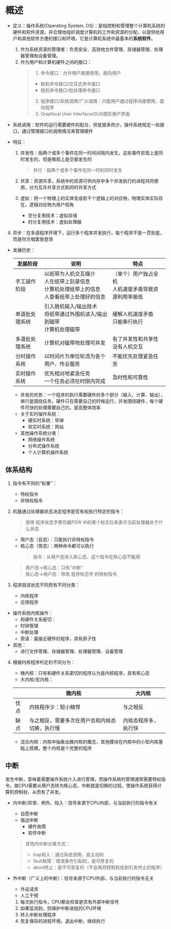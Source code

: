 # 概述
+ 定义：操作系统(Operating System, OS)：是指控制和管理整个计算机系统的硬件和软件资源，并合理地组织调度计算机的工作和资源的分配，以提供给用户和其他软件方便的接口和环境，它是计算机系统中最基本的**系统软件**。
	1. 作为系统资源的管理者：负责安全、高效地文件管理、存储器管理、处理器管理和设备管理。
	2. 作为用户和计算机硬件之间的接口：
		>1. 命令接口：允许用户直接使用，面向用户
		>	+ 联机命令接口/交互式命令接口
		>	+ 脱机命令接口/批处理命令接口
		>2. 程序接口/系统调用/广义调用：只能用户通过程序间接使用，面向程序
		>3. Graphical User Interface(GUI)图形用户界面

+ 系统调用：软件的运行需要硬件的配合，但是狼多肉少，操作系统规定一些接口，通过管理接口的调用情况来管理硬件

+ 特征：
	1. 并发性：指两个或多个事件在同一时间间隔内发生，这些事件宏观上是同时发生的，但是微观上是交替发生的
		>并行：指两个或多个事件在同一时刻同时发生

	2. 共享：资源共享，系统中的资源可供内存中多个并发执行的进程共同使用，分为互斥共享方式和同时共享方式
	3. 虚拟：把一个物理上的实体变成若干个逻辑上的对应物，物理实体实际存在，逻辑对应物为用户视角
		+ 空分复用技术：虚拟存储
		+ 时分复用技术：虚拟处理器
4. 异步：在多道程序环境下，运行多个程序并发执行，每个程序不是一贯到底，而是你方唱罢我登场

+ 发展历史：

    | 发展阶段       | 说明                                                                                             | 特点                                                   |
    | -------------- | ------------------------------------------------------------------------------------------------ | ------------------------------------------------------ |
    | 手工操作阶段   | 以纸带为人机交互媒介<br>人在纸带上刻录信息<br>计算机处理纸带上的信息<br>人查看纸带上处理好的信息 | （单个）用户独占全机<br>人机速度矛盾导致资源利用率极低 |
    | 单道批处理系统 | 引入脱机输入/输出技术<br>将纸带通过外围机读入/输出到磁带<br>计算机处理磁带                       | 缓解人机速度矛盾<br>只能串行执行                       |
    | 多道批处理系统 | 计算机对磁带地处理可并发                                                                         | 有了并发性和共享性<br>没有人机交互                     |
    | 分时操作系统   | 以时间片为单位轮流为各个用户、作业服务                                                           | 不能优先处理紧急任务                                   |
    | 实时操作系统   | 优先相对地紧急任务<br>一个任务必须在时限内完成                                                   | 及时性和可靠性                                         |

	+ 并发的优势：一个程序的执行需要硬件的多个部分（输入、计算、输出），串行是围绕任务，硬件只在需要自己的时候运行，并发围绕硬件，每个硬件尽快的处理需要自己的。提高整体效率
	+ 关于实时操作系统：
		+ 硬实时系统：导弹
		+ 软实时系统：网站
	+ 其他操作系统分类：
		+ 网络操作系统
		+ 分布式操作系统
		+ 个人计算机操作系统

## 体系结构

1. 指令有不同的“权重”：
	+ 特权指令
	+ 非特权指令
2. 机器通过处理器状态决定程序是否有权执行特定的指令：
   > 使用 程序状态字寄存器PSW 中的某个标志位来表示当前处理器处于什么状态

   + 用户态（目态）：只能执行非特权指令
   + 核心态（管态）：两种命令都可以执行
		>指令：从用户态进入核心态，这个指令在核心态不能用

	>用户态$\rightarrow$核心态：只有“中断”  
	>核心态$\rightarrow$用户态：修改 程序标志字 的特权指令

3. 程序因该状态不同而有不同分类：
	+ 内核程序
	+ 应用程序

+ 操作系统内核操作：
	+ 和硬件关系密切：
	+ 时钟管理
	+ 中断处理
	+ 原语：最接近硬件的程序，具有原子性
+ 其他：
	+ 进行文件管理、存储器管理、处理器管理、设备管理

4. 根据内核程序判定的不同分为：
	+ 微内核：只有和硬件关系密切的程序认为是内核程序，具有核心态
	+ 大内核/宏内核：

    |      | 微内核                                         | 大内核               |
    | ---- | ---------------------------------------------- | -------------------- |
    | 优点 | 内核程序少：短小精悍                           | 与之相反             |
    | 缺点 | 与之相反，需要多次在用户态和内核态切换，执行慢 | 内核态程序多，执行快 |
   
	+ 混合内核：内核中抽象出微内核的概念，其他模块在内核中的小型内核基础上搭建。整个内核是个完整的程序

## 中断

发生中断，意味着需要操作系统介入进行管理，而操作系统的管理通常需要特权指令，故CPU需要从用户态转为核心态，中断就是切换的过程，使操作系统获得计算机控制权，从而有了并发。

+ 内中断/异常、例外、陷入：信号来源于CPU内部，与当前执行的指令有关
	+ 自愿中断
	+ 强迫中断
		+ 硬件故障
		+ 软件中断
	>其他内中断分类方式：
	>+ trap陷入：通过系统调用，是主动的
	>+ fault故障：错误条件引起的，是可修复的
	>+ abort终止：是不可恢复的（不会再将控制权给到引发终止的程序）


+ 外中断（广义上的中断）：信号来源于CPU外部，与当前执行的指令无关
	+ 外设请求
	+ 人工干预

	1. 每次执行指令，CPU都会检查是否有外部中断信号
	2. 如果监测到，则保护中断进程的CPU环境
	3. 转入中断处理程序
	4. 恢复保存的进程环境，退出中断，继续执行
